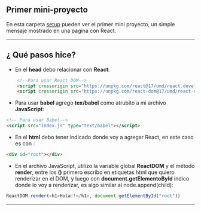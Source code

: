 ## Primer mini-proyecto

En esta carpeta [setup](https://github.com/eugenia1984/react-varios-cursos/tree/main/03_scrimba/01_setup) pueden ver el primer mini proyecto, un simple mensaje mostrado en una pagina con React.

---

## ¿ Qué pasos hice?

- En el **head** debo relacionar con **React**:
```html
    <!--Para usar React DOM-->
    <script crossorigin src="https://unpkg.com/react@17/umd/react.development.js"></script>
    <script crossorigin src="https://unpkg.com/react-dom@17/umd/react-dom.development.js"></script>
```

- Para usar **babel** agrego **tex/babel** como atrubito a mi archivo **JavaScript**:

```html
<!-- Para usar Babel-->
<script src="index.js" type="text/babel"></script>
```

- En el **html** debo tener indicado donde voy a agregar React, en este caso es con :
 ```html 
<div id="root"></div>
```

- En el archivo JavaScript, utilizo la variable global **ReactDOM** y el método **render**, entre los **()** primero escribo en etiquetas html que quiero renderizar en el DOM, y luego con **document.getElementoById** indico donde lo voy a renderizar, es algo similar al node.append(child):

```JavaScript
ReactDOM.render(<h1>Hola!!</h1>, document.getElementById("root"))
```

---
